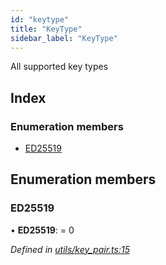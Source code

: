 ```yaml
---
id: "keytype"
title: "KeyType"
sidebar_label: "KeyType"
---
```


All supported key types

## Index

### Enumeration members

* [ED25519](keytype.md#ed25519)

## Enumeration members

###  ED25519

• **ED25519**: = 0

*Defined in [utils/key_pair.ts:15](https://github.com/nearprotocol/nearlib/blob/88ad17d/src.ts/utils/key_pair.ts#L15)*
